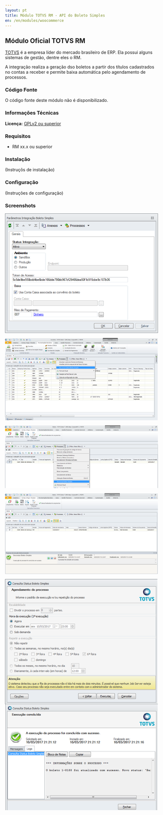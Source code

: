 ```yaml
---
layout: pt
title: Módulo TOTVS RM - API do Boleto Simples
en: /en/modules/woocommerce
---
```


## Módulo Oficial TOTVS RM

[TOTVS](https://www.totvs.com) é a empresa líder do mercado brasileiro de ERP. Ela possui alguns sistemas de gestão, dentre eles o RM.

A integração realiza a geração dso boletos a partir dos títulos cadastrados no contas a receber e permite baixa automática pelo agendamento de processos.

### Código Fonte

O código fonte deste módulo não é disponibilizado.

### Informações Técnicas

**Licença:** [GPLv2 ou superior](http://www.gnu.org/licenses/gpl-2.0.html)

### Requisitos

* RM xx.x ou superior

### Instalação

(Instruçõs de instalação)

### Configuração

(Instruções de configuração)

### Screenshots

![](/img/modules/totvs-rm/screenshot-1.png)

![](/img/modules/totvs-rm/screenshot-2.png)

![](/img/modules/totvs-rm/screenshot-3.png)

![](/img/modules/totvs-rm/screenshot-4.png)

![](/img/modules/totvs-rm/screenshot-5.png)
